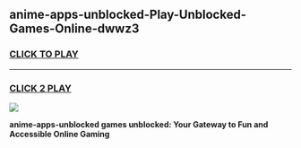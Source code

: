 
## anime-apps-unblocked-Play-Unblocked-Games-Online-dwwz3
<h3>
<a href="https://premium76.site?title=anime-apps-unblocked&ref=25A">CLICK TO PLAY</a></h3>
<hr>

<h3>
<a href="https://premium76.site?title=anime-apps-unblocked&ref=25A">CLICK 2 PLAY</a>
  
</h3>

<a href="https://premium76.site?title=anime-apps-unblocked&ref=25A"><img src="https://clearcache.store/games.png"></a>


**anime-apps-unblocked games unblocked: Your Gateway to Fun and Accessible Online Gaming**
